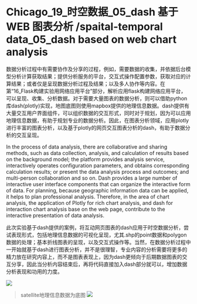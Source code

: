 # Chicago_19_时空数据_05_dash 基于WEB 图表分析 /spaital-temporal data_05_dash based on web chart analysis
数据分析过程中有需要协作及分享的过程，例如，需要数据的收集，并依据后台模型分析计算获取结果；提供分析服务的平台，交互式操作配置参数，获取对应的计算结果；或者仅是呈现数据分析过程及结果；以及多人协作等内容。在第“16_Flask构建实验用网络应用平台”部分，解析应用flask构建网络应用平台，可以呈现、收集、分析数据。对于需要大量图表的数据分析，则可以借助python库dash(plotly)实现，地图底图则使用mapbox提供的地理信息数据。dash提供有大量交互用户界面组件，可以组织数据的交互形式，同时对于规划，因为可以应用地理信息数据，有助于规划专业的数据分析。因此，在图表分析领域，应用plotly进行丰富的图表分析，以及基于plotly的网页交互图表分析的dash，有助于数据分析的交互呈现。

In the process of data analysis, there are collaborative and sharing methods, such as data collection, analysis, and calculation of results based on the background model; the platform provides analysis service, interactively operates configuration parameters, and obtains corresponding calculation results; or present the data analysis process and outcomes; and multi-person collaboration and so on. Dash provides a large number of interactive user interface components that can organize the interactive form of data. For planning, because geographic information data can be applied, it helps to plan professional analysis. Therefore, in the area of chart analysis, the application of Plotly for rich chart analysis, and dash for interaction chart analysis base on the web page, contribute to the interactive presentation of data analysis.


此次实验基于dash提供的案例，将互动网页图表的dash应用于时空数据分析，尝试表现形式，包括地理信息数据的可视化呈现，尤其.shp的point数据和polygon数据的处理；基本折线图表的呈现，以及交互式操作等。当然，在数据分析过程中一开始就基于dash进行图表分析，并不是很理智，专业内容的分析需要将更多的精力放在研究内容上，而不是图表表现上，因为dash更倾向于后期数据图表的交互分享，因此当分析内容结束后，再将代码直接加入dash部分就可以，增加数据分析表现和功用的力度。

![](https://github.com/richieBao/python-urbanPlanning/blob/master/images/49_01.jpg)
> satellite地理信息数据为底图
![](https://github.com/richieBao/python-urbanPlanning/blob/master/images/49_02.jpg)
